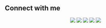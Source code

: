 ## Connect with me

<p align="center">
  <a href="https://www.linkedin.com/in/srivathsannayak/" alt="LinkedIn"><img src="https://img.shields.io/badge/linkedin-%230077B5.svg?style=for-the-badge&logo=linkedin&logoColor=white"></a>
  <a href="https://tryhackme.com/p/svheartvsnares" alt="TryHackMe"><img src="https://img.shields.io/badge/tryhackme-%23212C42.svg?&style=for-the-badge&logo=tryhackme&logoColor=white"></a>
  <a href="https://github.com/SrivathsanNayak" alt="GitHub"><img src="https://img.shields.io/badge/github-%100000.svg?&style=for-the-badge&logo=github&logoColor=white"></a>
  <a href="https://leetcode.com/user5496I/" alt="LeetCode"><img src="https://img.shields.io/badge/leetcode-%23000000.svg?&style=for-the-badge&logo=leetcode&logoColor=yellow"></a>
  <a href="https://www.codewars.com/users/svheartvsnares" alt="Codewars"><img src="https://img.shields.io/badge/codewars-B1361E.svg?&style=for-the-badge&logo=codewars&logoColor=grey"></a>
</p>
